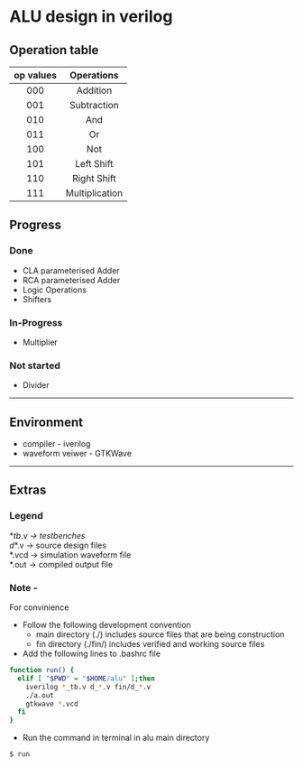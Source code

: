 # ALU design in verilog  

## Operation table
| op values   | Operations    |
| :-: | :-: |
| 000 | Addition |
| 001 | Subtraction |
| 010 | And |
| 011 | Or |
| 100 | Not |
| 101 | Left Shift |
| 110 | Right Shift |
| 111 | Multiplication |


## Progress
### Done
- CLA parameterised Adder
- RCA parameterised Adder
- Logic Operations
- Shifters

### In-Progress
- Multiplier

### Not started
- Divider

--- 

## Environment
- compiler - iverilog  
- waveform veiwer - GTKWave

--- 

## Extras
### Legend
\*_tb.v -> testbenches  
d_*.v -> source design files  
*.vcd -> simulation waveform file  
*.out -> compiled output file    

### Note -  
For convinience  
- Follow the following development convention
  - main directory (./) includes source files that are being construction
  - fin directory (./fin/) includes verified and working source files
- Add the following lines to .bashrc file
```sh
function run() {
  elif [ "$PWD" = "$HOME/alu" ];then
    iverilog *_tb.v d_*.v fin/d_*.v
    ./a.out
    gtkwave *.vcd
  fi
}

```
- Run the command in terminal in alu main directory
```
$ run
```
